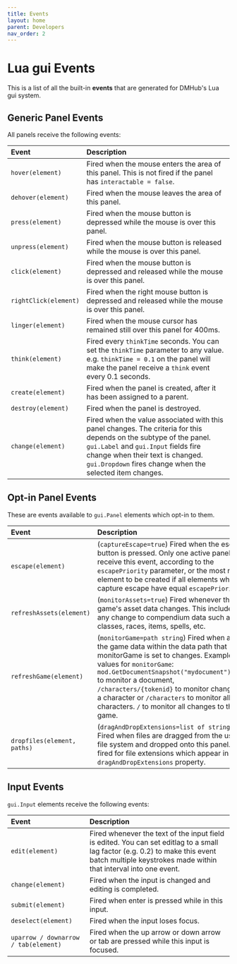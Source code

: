 ```yaml
---
title: Events
layout: home
parent: Developers
nav_order: 2
---
```


# Lua gui Events

This is a list of all the built-in **events** that are generated for DMHub's Lua gui system.

## Generic Panel Events

All panels receive the following events:

| Event  |  Description |
|:-------|:-------------|
| `hover(element)` | Fired when the mouse enters the area of this panel. This is not fired if the panel has `interactable = false`. | 
| `dehover(element)` | Fired when the mouse leaves the area of this panel. | 
| `press(element)` | Fired when the mouse button is depressed while the mouse is over this panel. | 
| `unpress(element)` | Fired when the mouse button is released while the mouse is over this panel. | 
| `click(element)` | Fired when the mouse button is depressed and released while the mouse is over this panel. | 
| `rightClick(element)` | Fired when the right mouse button is depressed and released while the mouse is over this panel. | 
| `linger(element)` | Fired when the mouse cursor has remained still over this panel for 400ms. | 
| `think(element)` | Fired every `thinkTime` seconds. You can set the `thinkTime` parameter to any value. e.g. `thinkTime = 0.1` on the panel will make the panel receive a `think` event every 0.1 seconds. | 
| `create(element)` | Fired when the panel is created, after it has been assigned to a parent. | 
| `destroy(element)` | Fired when the panel is destroyed. | 
| `change(element)` | Fired when the value associated with this panel changes. The criteria for this depends on the subtype of the panel. `gui.Label` and `gui.Input` fields fire change when their text is changed. `gui.Dropdown` fires change when the selected item changes. | 

## Opt-in Panel Events

These are events available to `gui.Panel` elements which opt-in to them.

| Event  |  Description |
|:-------|:-------------|
| `escape(element)` | (`captureEscape=true`) Fired when the escape button is pressed. Only one active panel will receive this event, according to the `escapePriority` parameter, or the most recent element to be created if all elements which capture escape have equal `escapePriority`. | 
| `refreshAssets(element)` | (`monitorAssets=true`) Fired whenever the game's asset data changes. This includes any change to compendium data such as classes, races, items, spells, etc. | 
| `refreshGame(element)` | (`monitorGame=path string`) Fired when any of the game data within the data path that monitorGame is set to changes. Example values for `monitorGame`: `mod.GetDocumentSnapshot("mydocument").path` to monitor a document, `/characters/{tokenid}` to monitor changes to a character or `/characters` to monitor all characters. `/` to monitor all changes to the game. | 
| `dropfiles(element, paths)` | (`dragAndDropExtensions=list of strings`) Fired when files are dragged from the user's file system and dropped onto this panel. Only fired for file extensions which appear in the `dragAndDropExtensions` property. | 

## Input Events

`gui.Input` elements receive the following events:

| Event  |  Description |
|:-------|:-------------|
|`edit(element)`|Fired whenever the text of the input field is edited. You can set editlag to a small lag factor (e.g. 0.2) to make this event batch multiple keystrokes made within that interval into one event.|
|`change(element)`|Fired when the input is changed and editing is completed.|
|`submit(element)`|Fired when enter is pressed while in this input.|
|`deselect(element)`|Fired when the input loses focus.|
|`uparrow / downarrow / tab(element)`|Fired when the up arrow or down arrow or tab are pressed while this input is focused.|
